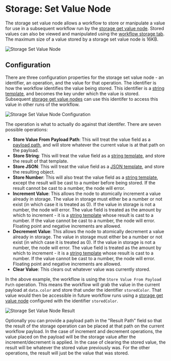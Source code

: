 # Storage: Set Value Node

The storage set value node allows a workflow to store or manipulate a value for use in a subsequent workflow run by the [storage get value node](/workflows/data/get-value/). Stored values can also be viewed and manipulated using the [workflow storage tab](/workflows/overview/#workflow-storage). The maximum size of a value stored
by a storage set value node is 16KB.

![Storage Set Value Node](/images/workflows/data/storage-set-value-node.png "Storage Set Value Node")

## Configuration

There are three configuration properties for the storage set value node - an identifier, an operation, and the value for that operation. The identifier is how the workflow identifies the value being stored. This identifier is a [string template](/workflows/accessing-payload-data/#string-templates), and becomes the key under which the value is stored. Subsequent [storage get value nodes](/workflows/data/get-value/) can use this identifer to access this value in other runs of the workflow.

![Storage Set Value Node Configuration](/images/workflows/data/storage-set-value-node-config.png "Storage Set Value Node Configuration")

The operation is what to actually do against that identifer. There are seven possible operations:

* **Store Value From Payload Path**: This will treat the value field as a [payload path](/workflows/accessing-payload-data/#payload-paths), and will store whatever the current value is at that path on the payload.
* **Store String**: This will treat the value field as a [string template](/workflows/accessing-payload-data/#string-templates), and store the result of that template.
* **Store JSON**: This will treat the value field as a [JSON template](/workflows/accessing-payload-data/#json-templates), and store the resulting object.
* **Store Number**: This will also treat the value field as a [string template](/workflows/accessing-payload-data/#string-templates), except the result will be cast to a number before being stored. If the result cannot be cast to a number, the node will error.
* **Increment Value**: This allows the node to atomically increment a value already in storage. The value in storage must either be a number or not exist (in which case it is treated as 0). If the value in storage is not a number, the node will error. The value field is treated as the amount by which to increment - it is a [string template](/workflows/accessing-payload-data/#string-templates) whose result is cast to a number. If the value cannot be cast to a number, the node will error. Floating point and negative increments are allowed.
* **Decrement Value**: This allows the node to atomically decrement a value already in storage. The value in storage must either be a number or not exist (in which case it is treated as 0). If the value in storage is not a number, the node will error. The value field is treated as the amount by which to increment - it is a [string template](/workflows/accessing-payload-data/#string-templates) whose result is cast to a number. If the value cannot be cast to a number, the node will error. Floating point and negative increments are allowed.
* **Clear Value**: This clears out whatever value was currently stored.

In the above example, the workflow is using the `Store Value From Payload Path` operation. This means the workflow will grab the value in the current payload at `data.color` and store that under the identifier `storedColor`. That value would then be accessible in future workflow runs using a [storage get value node](/workflows/data/get-value/) configured with the identifier `storedColor`.

![Storage Set Value Node Result](/images/workflows/data/storage-set-value-node-result.png "Storage Set Value Node Result")

Optionally you can provide a payload path in the "Result Path" field so that the result of the storage operation can be placed at that path on the current workflow payload. In the case of increment and decrement operations, the value placed on the payload will be the storage value after the increment/decrement is applied. In the case of clearing the stored value, the result will be whatever the stored value previously was. For the other operations, the result will just be the value that was stored.